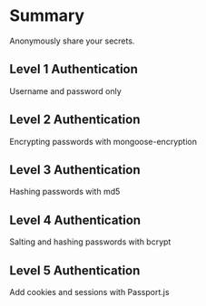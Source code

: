 # Summary
Anonymously share your secrets.

## Level 1 Authentication
Username and password only

## Level 2 Authentication
Encrypting passwords with mongoose-encryption

## Level 3 Authentication
Hashing passwords with md5

## Level 4 Authentication
Salting and hashing passwords with bcrypt

## Level 5 Authentication
Add cookies and sessions with Passport.js
